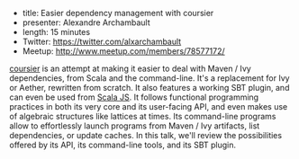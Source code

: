 * title: Easier dependency management with coursier
* presenter: Alexandre Archambault
* length: 15 minutes
* Twitter: https://twitter.com/alxarchambault
* Meetup: http://www.meetup.com/members/78577172/

[coursier](https://github.com/alexarchambault/coursier) is an attempt at making it easier to deal with Maven / Ivy dependencies, from Scala and the command-line. It's a replacement for Ivy or Aether, rewritten from scratch. It also features a working SBT plugin, and can even be used from [Scala JS](http://alexarchambault.github.io/coursier/#demo). It follows functional programming practices in both its very core and its user-facing API, and even makes use of algebraic structures like lattices at times. Its command-line programs allow to effortlessly launch programs from Maven / Ivy artifacts, list dependencies, or update caches. In this talk, we'll review the possibilities offered by its API, its command-line tools, and its SBT plugin.
